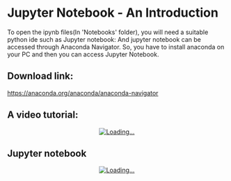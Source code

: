# Jupyter Notebook - An Introduction
To open the ipynb files(In 'Notebooks' folder), you will need a suitable python ide such as Jupyter notebook:
And jupyter notebook can be accessed through Anaconda Navigator.
So, you have to install anaconda on your PC and then you can access Jupyter Notebook. 

## Download link:
https://anaconda.org/anaconda/anaconda-navigator

## A video tutorial:
<div align="center">
  <a href="https://www.youtube.com/watch?v=HyQDxuU9WiU"><img src="https://img.youtube.com/vi/HyQDxuU9WiU/0.jpg" alt="Loading..."></a>
</div>

## Jupyter notebook
<div align="center">
  <a href="https://www.youtube.com/watch?v=k6yEF_wehKM"><img src="https://img.youtube.com/vi/k6yEF_wehKM/0.jpg" alt="Loading..."></a>
</div>

